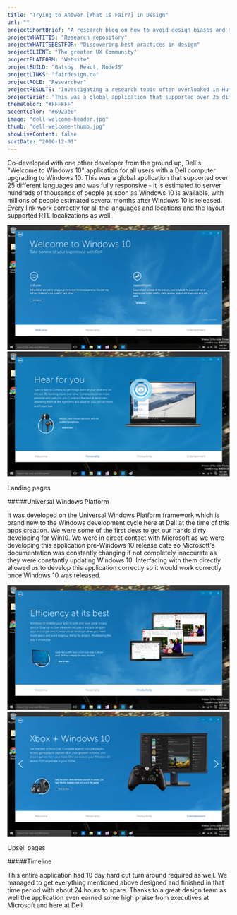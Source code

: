```yaml
---
title: "Trying to Answer [What is Fair?] in Design"
url: ""
projectShortBrief: "A research blog on how to avoid design biases and discrimination"
projectWHATITIS: "Research repository"
projectWHATITSBESTFOR: "Discovering best practices in design"
projectCLIENT: "The greater UX Community"
projectPLATFORM: "Website"
projectBUILD: "Gatsby, React, NodeJS"
projectLINKS: "fairdesign.ca"
projectROLE: "Researcher"
projectRESULTS: "Investigating a research topic often overlooked in Human Computer Interaction discipline"
projectBrief: "This was a global application that supported over 25 different languages and was fully responsive – it is estimated to server hundreds of thousands of people as soon as Windows 10 is available, with millions of people estimated several months after Windows 10 is released."
themeColor: "#FFFFFF"
accentColor: "#6923e0"
image: "dell-welcome-header.jpg"
thumb: "dell-welcome-thumb.jpg"
showLiveContent: false
sortDate: "2016-12-01"
---
```


Co-developed with one other developer from the ground up, Dell's "Welcome to Windows 10" application for all users with a Dell computer upgrading to Windows 10. This was a global application that supported over 25 different languages and was fully responsive - it is estimated to server hundreds of thousands of people as soon as Windows 10 is available, with millions of people estimated several months after Windows 10 is released. Every link work correctly for all the languages and locations and the layout supported RTL localizations as well.

<div class="photo-grid-container">
<div class="photo-grid">

<img src="dell-welcome-screenshot-1.png"/>
<img src="dell-welcome-screenshot-2.png"/>

</div>
</div>
<p class="photo-grid-subtitle">Landing pages</p>

#####Universal Windows Platform

It was developed on the Universal Windows Platform framework which is brand new to the Windows development cycle here at Dell at the time of this apps creation. We were some of the first devs to get our hands dirty developing for Win10. We were in direct contact with Microsoft as we were developing this application pre-Windows 10 release date so Microsoft's documentation was constantly changing if not completely inaccurate as they were constantly updating Windows 10. Interfacing with them directly allowed us to develop this application correctly so it would work correctly once Windows 10 was released.

<div class="photo-grid-container">
<div class="photo-grid">

<img src="dell-welcome-screenshot-3.png"/>
<img src="dell-welcome-screenshot-4.png"/>

</div>
</div>
<p class="photo-grid-subtitle">Upsell pages</p>

#####Timeline

This entire application had 10 day hard cut turn around required as well. We managed to get everything mentioned above designed and finished in that time period with about 24 hours to spare. Thanks to a great design team as well the application even earned some high praise from executives at Microsoft and here at Dell.
